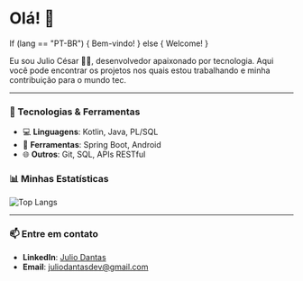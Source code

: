 # Olá! 👋 
If (lang == "PT-BR") {
  Bem-vindo!
  } else { 
  Welcome! 
  }

  Eu sou Julio César 👨‍💻, desenvolvedor apaixonado por tecnologia. Aqui você pode encontrar os projetos nos quais estou trabalhando e minha contribuição para o mundo tec.

---

### 🚀 Tecnologias & Ferramentas

- 💻 **Linguagens**:  Kotlin, Java, PL/SQL 
- 🔧 **Ferramentas**: Spring Boot, Android
- 🌐 **Outros**: Git, SQL, APIs RESTful  


### 📊 Minhas Estatísticas

![Top Langs](https://github-readme-stats.vercel.app/api/top-langs/?username=DantasJulio&layout=compact&theme=radical)

---

### 📫 Entre em contato

- **LinkedIn**: [Julio Dantas](https://www.linkedin.com/in/julio-dantas-0a9665109)  
- **Email**: juliodantasdev@gmail.com
